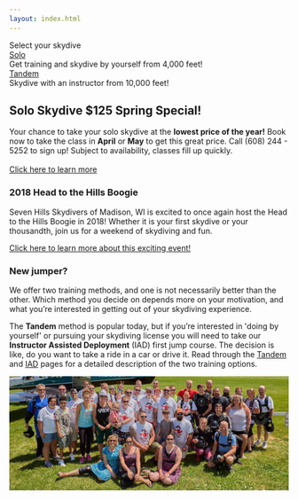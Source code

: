 ```yaml
---
layout: index.html
---
```


<div class="choose-text">Select your skydive</div>

<div class="skydive-selector">
  <div class="skydive-selector__option skydive-selector__option--solo">
    <a href="instructor-assisted-deployment">
      <div><span>Solo</span></div>
    </a>
    <aside>Get training and skydive by yourself from 4,000 feet!</aside>
  </div>
  <div class="skydive-selector__option skydive-selector__option--tandem">
    <a href="tandem">
      <div><span>Tandem</span></div>
    </a>
    <aside>Skydive with an instructor from 10,000 feet!</aside>
  </div>
</div>

<div class="spring-special-banner">
  <h2>Solo Skydive $125 Spring Special!</h2>

  Your chance to take your solo skydive at the __lowest price of the year!__ Book now to take the class in __April__ or __May__ to get this great price. Call (608) 244 - 5252 to sign up! Subject to availability, classes fill up quickly.
  <br><br>
  [Click here to learn more](../instructor-assisted-deployment)
</div>

### 2018 Head to the Hills Boogie

Seven Hills Skydivers of Madison, WI is excited to once again host the Head to the Hills Boogie in 2018! Whether it is your first skydive or your thousandth, join us for a weekend of skydiving and fun.

[Click here to learn more about this exciting event!](posts/head-to-the-hills-2018)

### New jumper?

We offer two training methods, and one is not necessarily better than the other. Which method you decide on depends more on your motivation, and what you’re interested in getting out of your skydiving experience.

The **Tandem** method is popular today, but if you’re interested in 'doing by yourself' or pursuing your skydiving license you will need to take our **Instructor Assisted Deployment** (IAD) first jump course. The decision is like, do you want to take a ride in a car or drive it. Read through the [Tandem](../tandem) and [IAD](../instructor-assisted-deployment) pages for a detailed description of the two training options.

<img src="img/head-to-hills.jpg" alt="Bob thumbs up" class="full-width">
